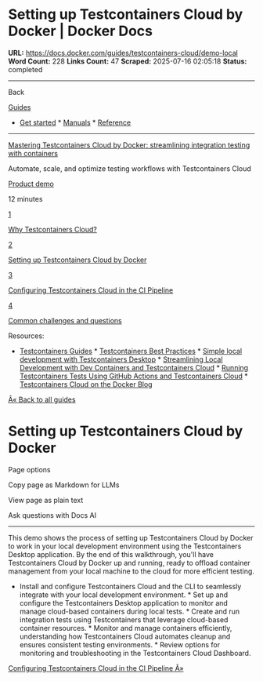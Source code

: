 # Setting up Testcontainers Cloud by Docker | Docker Docs

**URL:** https://docs.docker.com/guides/testcontainers-cloud/demo-local
**Word Count:** 228
**Links Count:** 47
**Scraped:** 2025-07-16 02:05:18
**Status:** completed

---

Back

[Guides](https://docs.docker.com/guides/)

  * [Get started](https://docs.docker.com/get-started/)   * [Manuals](https://docs.docker.com/manuals/)   * [Reference](https://docs.docker.com/reference/)

* * *

[Mastering Testcontainers Cloud by Docker: streamlining integration testing with containers](https://docs.docker.com/guides/testcontainers-cloud/)

Automate, scale, and optimize testing workflows with Testcontainers Cloud

[ Product demo](https://docs.docker.com/tags/product-demo/)

12 minutes

[1](https://docs.docker.com/guides/testcontainers-cloud/why/)

[Why Testcontainers Cloud?](https://docs.docker.com/guides/testcontainers-cloud/why/)

[2](https://docs.docker.com/guides/testcontainers-cloud/demo-local/)

[Setting up Testcontainers Cloud by Docker](https://docs.docker.com/guides/testcontainers-cloud/demo-local/)

[3](https://docs.docker.com/guides/testcontainers-cloud/demo-ci/)

[Configuring Testcontainers Cloud in the CI Pipeline](https://docs.docker.com/guides/testcontainers-cloud/demo-ci/)

[4](https://docs.docker.com/guides/testcontainers-cloud/common-questions/)

[Common challenges and questions](https://docs.docker.com/guides/testcontainers-cloud/common-questions/)

Resources:

  * [Testcontainers Guides](https://testcontainers.com/guides)   * [Testcontainers Best Practices](https://www.docker.com/blog/testcontainers-best-practices/)   * [Simple local development with Testcontainers Desktop](https://testcontainers.com/guides/simple-local-development-with-testcontainers-desktop/)   * [Streamlining Local Development with Dev Containers and Testcontainers Cloud](https://www.docker.com/blog/streamlining-local-development-with-dev-containers-and-testcontainers-cloud/)   * [Running Testcontainers Tests Using GitHub Actions and Testcontainers Cloud](https://www.docker.com/blog/running-testcontainers-tests-using-github-actions/)   * [Testcontainers Cloud on the Docker Blog](https://www.docker.com/search/?_sf_s=testcontainers%20cloud)

[Â« Back to all guides](https://docs.docker.com/guides/)

# Setting up Testcontainers Cloud by Docker

Page options

Copy page as Markdown for LLMs

View page as plain text

Ask questions with Docs AI

* * *

This demo shows the process of setting up Testcontainers Cloud by Docker to work in your local development environment using the Testcontainers Desktop application. By the end of this walkthrough, you'll have Testcontainers Cloud by Docker up and running, ready to offload container management from your local machine to the cloud for more efficient testing.

  * Install and configure Testcontainers Cloud and the CLI to seamlessly integrate with your local development environment.   * Set up and configure the Testcontainers Desktop application to monitor and manage cloud-based containers during local tests.   * Create and run integration tests using Testcontainers that leverage cloud-based container resources.   * Monitor and manage containers efficiently, understanding how Testcontainers Cloud automates cleanup and ensures consistent testing environments.   * Review options for monitoring and troubleshooting in the Testcontainers Cloud Dashboard.

[Configuring Testcontainers Cloud in the CI Pipeline Â»](https://docs.docker.com/guides/testcontainers-cloud/demo-ci/)